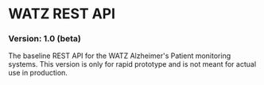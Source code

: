 # WATZ REST API
### Version: 1.0 (beta)

The baseline REST API for the WATZ Alzheimer's Patient monitoring systems.
This version is only for rapid prototype and is not meant for actual use in production.
